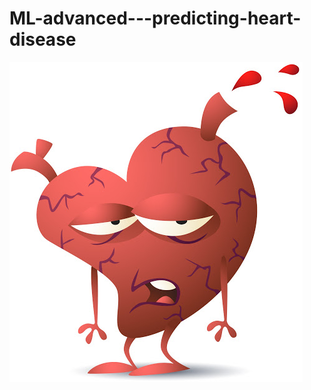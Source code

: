 # ML-advanced---predicting-heart-disease
![image](https://github.com/shikha55/ML-advanced---predicting-heart-disease/blob/main/heart%20failure.jpg?raw=true)
